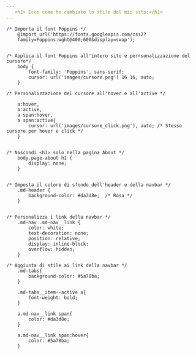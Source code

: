 ```yaml
--- 
   <h1> Ecco come ho cambiato lo stile del mio sito:</h1>
---
```

    /* Importa il font Poppins */
        @import url('https://fonts.googleapis.com/css2?
        family=Poppins:wght@400;600&display=swap');


    /* Applica il font Poppins all'intero sito e perrsonalizzazione del cursore*/
        body {
            font-family: 'Poppins', sans-serif;
            cursor: url('images/cursore.png') 16 16, auto;
        }

    /* Personalizzazione del cursore all'hover e all'active */

        a:hover,
        a:active,
        a span:hover,
        a span:active{
            cursor: url('images/cursore_click.png'), auto; /* Stesso cursore per hover e click */
        }


    /* Nascondi <h1> solo nella pagina About */
        body.page-about h1 {
            display: none;
        }


    /* Imposta il colore di sfondo dell'header e della navbar */
        .md-header {
            background-color: #da3d8e;  /* Rosa */
        }


    /* Personalizza i link della navbar */
        .md-nav .md-nav__link {
            color: white;
            text-decoration: none;
            position: relative;
            display: inline-block;
            overflow: hidden;
        }

    /* Aggiunta di stile ai link della navbar */
        .md-tabs{
            background-color: #5a78ba;
        }

        .md-tabs__item--active a{
            font-weight: bold;
        }

        a.md-nav__link span{
            color: #da3d8e;
        }

        a.md-nav__link span:hover{
            color: #5a78ba;
        }